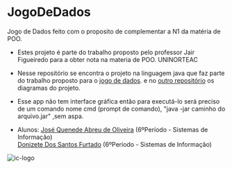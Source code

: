 # JogoDeDados
Jogo de Dados feito com o proposito de complementar a N1 da matéria de POO.


* Estes projeto é parte do trabalho proposto pelo professor Jair Figueiredo para a obter nota na materia de POO. UNINORTEAC


* Nesse repositório se encontra o projeto na linguagem java que faz parte do trabalho proposto para o [jogo de dados](https://github.com/QuenedeAbreu/JogoDeDados).
 e no [outro repositório](https://github.com/QuenedeAbreu/diagramasJogoDeDados) os diagramas do projeto.
 
* Esse app não tem interface gráfica então para executá-lo será preciso de um comando nome cmd (prompt de comando), "java -jar caminho do arquivo.jar" ,sem aspa.

* Alunos: [José Quenede Abreu de Oliveira](https://www.facebook.com/quenede.abreu "Facebook Quenede Abreu") (6ºPeríodo - Sistemas de Informação)<br/>
			[Donizete Dos Santos Furtado](https://www.facebook.com/donizete.furtado "Facebook Donizete Furtada") (6ºPeríodo - Sistemas de Informação)


![ic-logo](https://user-images.githubusercontent.com/39633455/77011073-108dc400-6939-11ea-889c-cb64a831a74a.png)


